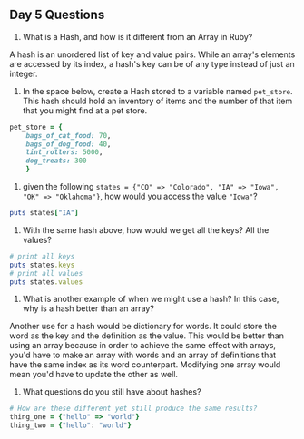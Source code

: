 ## Day 5 Questions

1. What is a Hash, and how is it different from an Array in Ruby?

A hash is an unordered list of key and value pairs. While an array's elements are accessed by its index, a hash's key can be of any type instead of just an integer. 


1. In the space below, create a Hash stored to a variable named `pet_store`.  This hash should hold an inventory of items and the number of that item that you might find at a pet store.
```ruby
pet_store = {
    bags_of_cat_food: 70, 
    bags_of_dog_food: 40, 
    lint_rollers: 5000, 
    dog_treats: 300
    }
```

1. given the following `states = {"CO" => "Colorado", "IA" => "Iowa", "OK" => "Oklahoma"}`, how would you access the value `"Iowa"`?
```ruby
puts states["IA"]
```

1. With the same hash above, how would we get all the keys?  All the values?
```ruby
# print all keys
puts states.keys
# print all values
puts states.values
```

1. What is another example of when we might use a hash?  In this case, why is a hash better than an array?

Another use for a hash would be dictionary for words. It could store the word as the key and the definition as the value. This would be better than using an array because in order to achieve the same effect with arrays, you'd have to make an array with words and an array of definitions that have the same index as its word counterpart. Modifying one array would mean you'd have to update the other as well.


1. What questions do you still have about hashes?
```ruby
# How are these different yet still produce the same results?
thing_one = {"hello" => "world"}
thing_two = {"hello": "world"}
```
